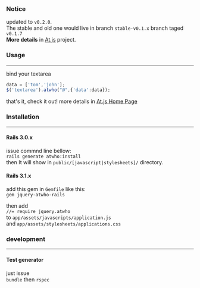 ### Notice
updated to `v0.2.0`.  
The stable and old one would live in branch `stable-v0.1.x` branch taged `v0.1.7`  
**More details** in [At.js](https://github.com/ichord/At.js) project.

### Usage
---
bind your textarea

```javascript
data = ['tom','john'];
$('textarea').atwho("@",{'data':data});
```

that's it, check it out!
more details in [At.js Home Page](http://ichord.github.com/At.js/)

### Installation
---
#### Rails 3.0.x
issue commnd line bellow:  
`rails generate atwho:install`  
then It will show in `public/[javascript|stylesheets]/` directory.

#### Rails 3.1.x
add this gem in `Gemfile` like this:  
`gem jquery-atwho-rails`  

then add    
` //= require jquery.atwho `  
to `app/assets/javascripts/application.js`  
and `app/assets/stylesheets/applications.css`  

### development
---
#### Test generator
just issue  
`bundle` then `rspec`
